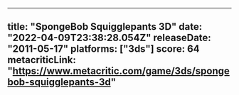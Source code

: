 
---
title: "SpongeBob Squigglepants 3D"
date: "2022-04-09T23:38:28.054Z"
releaseDate: "2011-05-17"
platforms: ["3ds"]
score: 64
metacriticLink: "https://www.metacritic.com/game/3ds/spongebob-squigglepants-3d"
---
